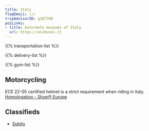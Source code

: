 ```yaml
---
title: Italy
flagEmoji: 🇮🇹
tripAdvisorID: g187768
poiLinks:
- title: Auto/moto museums of Italy
  url: https://asimusei.it
---
```


{{% transportation-list %}}

{{% delivery-list %}}

{{% gym-list %}}

## Motorcycling
ECE 22-05 certified helmet is a strict requirement when riding in Italy. [Homologation - Shoei® Europe](https://www.shoei-europe.com/service/homologation/) 

## Classifieds
- [Subito](https://subito.it)
